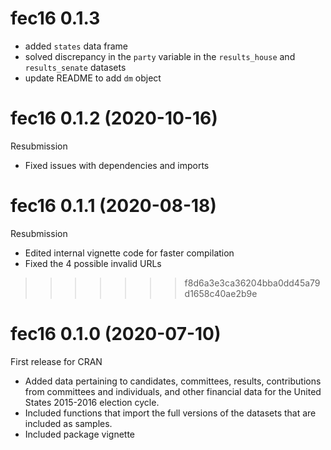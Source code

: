 # fec16 0.1.3

* added `states` data frame
* solved discrepancy in the `party` variable in the `results_house` and `results_senate` datasets
* update README to add `dm` object

# fec16 0.1.2 (2020-10-16)

Resubmission

* Fixed issues with dependencies and imports

# fec16 0.1.1 (2020-08-18)

Resubmission

* Edited internal vignette code for faster compilation
* Fixed the 4 possible invalid URLs 
>>>>>>> f8d6a3e3ca36204bba0dd45a79d1658c40ae2b9e

# fec16 0.1.0 (2020-07-10)

First release for CRAN

* Added data pertaining to candidates, committees, results, contributions from committees and individuals, and other financial data for the United States 2015-2016 election cycle. 
* Included functions that import the full versions of the datasets that are included as samples.
* Included package vignette
